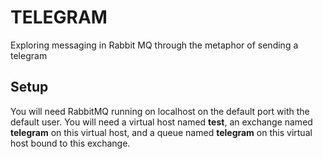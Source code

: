 # TELEGRAM

Exploring messaging in Rabbit MQ through the metaphor of sending a telegram

## Setup

You will need RabbitMQ running on localhost on the default port with the default user. You will need a virtual host named **test**, an exchange named **telegram** on this virtual host, and a queue named **telegram** on this virtual host bound to this exchange. 